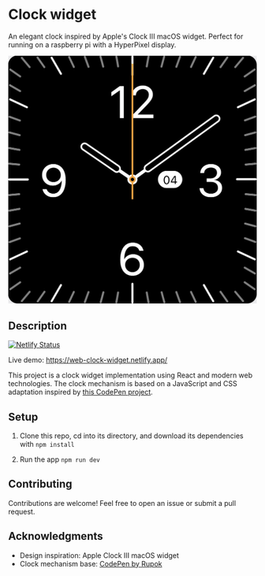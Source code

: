 # Clock widget

An elegant clock inspired by Apple's Clock III macOS widget. 
Perfect for running on a raspberry pi with a HyperPixel display.

![Feature Image](/public/clock.png)

## Description

[![Netlify Status](https://api.netlify.com/api/v1/badges/2b5e67ed-8f37-4d01-ab69-86cde3719703/deploy-status)](https://app.netlify.com/sites/web-clock-widget/deploys)

Live demo: https://web-clock-widget.netlify.app/

This project is a clock widget implementation using React and modern web technologies. The clock mechanism is based on a JavaScript and CSS adaptation inspired by [this CodePen project](https://codepen.io/rupok/pen/QWZBqe).

## Setup

1. Clone this repo, cd into its directory, and download its dependencies with `npm install`

2. Run the app `npm run dev`

## Contributing

Contributions are welcome! Feel free to open an issue or submit a pull request.

## Acknowledgments

- Design inspiration: Apple Clock III macOS widget
- Clock mechanism base: [CodePen by Rupok](https://codepen.io/rupok/pen/QWZBqe)
